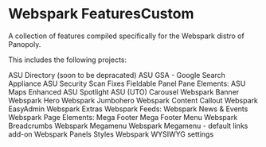 Webspark FeaturesCustom
============

A collection of features compiled specifically for the Webspark distro of Panopoly.

This includes the following projects:

ASU Directory (soon to be depracated)
ASU GSA - Google Search Appliance
ASU Security Scan Fixes
Fieldable Panel Pane Elements:
    ASU Maps Enhanced
    ASU Spotlight
    ASU (UTO) Carousel
    Webspark Banner
    Webspark Hero
    Webspark Jumbohero
    Webspark Content Callout
Webspark EasyAdmin
Webspark Extras
Webspark Feeds:
    Webspark News & Events
Webspark Page Elements:
    Mega Footer
    Mega Footer Menu
    Webspark Breadcrumbs
    Webspark Megamenu
    Webspark Megamenu - default links add-on
Webspark Panels Styles
Webspark WYSIWYG settings